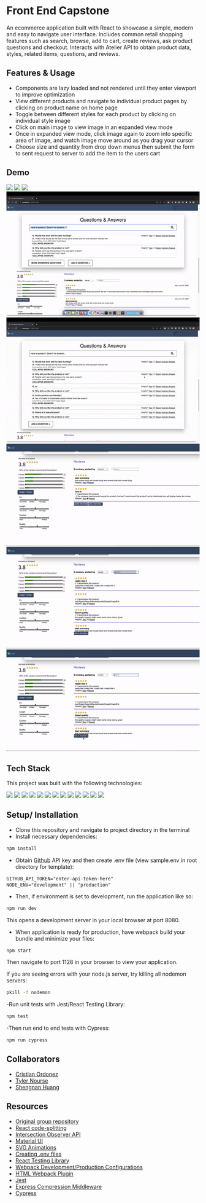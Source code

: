 # Front End Capstone

An ecommerce application built with React to showcase a simple, modern and easy to navigate user interface.
Includes common retail shopping features such as search, browse, add to cart, create reviews, ask product questions and checkout. Interacts with Atelier API to obtain product data, styles, related items, questions, and reviews.

## Features & Usage

-  Components are lazy loaded and not rendered until they enter viewport to improve optimization
-  View different products and navigate to individual product pages by clicking on product name on home page
-  Toggle between different styles for each product by clicking on individual style image
-  Click on main image to view image in an expanded view mode
-  Once in expanded view mode, click image again to zoom into specific area of image, and watch image move around as you drag your cursor
-  Choose size and quantity from drop down menus then submit the form to sent request to server to add the item to the users cart

## Demo

![](diagrams/home-page.gif)
![](diagrams/product-overview.gif)
![](diagrams/related-items.gif)
![](diagrams/Q&A_main.gif)
![](diagrams/Q&A_modal.gif)
![](diagrams/showMoreReview.gif)
![](diagrams/reviewSearch.gif)
![](diagrams/addNewReview.gif)

## Tech Stack

This project was built with the following technologies:

<img src="https://img.shields.io/badge/React-20232A?style=for-the-badge&logo=react&logoColor=61DAFB" />
<img src="https://img.shields.io/badge/Express.js-000000?style=for-the-badge&logo=express&logoColor=white" />
<img src="https://img.shields.io/badge/Node.js-339933?style=for-the-badge&logo=nodedotjs&logoColor=white" />
<img src="https://img.shields.io/badge/JavaScript-323330?style=for-the-badge&logo=javascript&logoColor=F7DF1E" />
<img src="https://img.shields.io/badge/Sass-CC6699?style=for-the-badge&logo=sass&logoColor=white" />
<img src="https://img.shields.io/badge/CSS3-1572B6?style=for-the-badge&logo=css3&logoColor=white" />
<img src="https://img.shields.io/badge/prettier-1A2C34?style=for-the-badge&logo=prettier&logoColor=F7BA3E" />
<img src="https://img.shields.io/badge/Webpack-8DD6F9?style=for-the-badge&logo=Webpack&logoColor=white" />
<img src="https://img.shields.io/badge/Babel-F9DC3E?style=for-the-badge&logo=babel&logoColor=white" />
<img src="https://img.shields.io/badge/Material%20UI-007FFF?style=for-the-badge&logo=mui&logoColor=white" />
<img src="https://img.shields.io/badge/Jest-C21325?style=for-the-badge&logo=jest&logoColor=white" />
<img src="https://img.shields.io/badge/Cypress-17202C?style=for-the-badge&logo=cypress&logoColor=white" />
<img src="https://img.shields.io/badge/Amazon_AWS-FF9900?style=for-the-badge&logo=amazonaws&logoColor=white" />

## Setup/ Installation

-  Clone this repository and navigate to project directory in the terminal
-  Install necessary dependencies:

```bash
npm install
```

-  Obtain [Github](https://github.com/) API key and then create .env file (view sample.env in root directory for template):

```env
GITHUB_API_TOKEN="enter-api-token-here"
NODE_ENV="development" || "production"
```

-  Then, if environment is set to development, run the application like so:

```bash
npm run dev
```

This opens a development server in your local browser at port 8080.

-  When application is ready for production, have webpack build your bundle and minimize your files:

```bash
npm start
```

Then navigate to port 1128 in your browser to view your application.

If you are seeing errors with your node.js server, try killing all nodemon servers:

```bash
pkill -f nodemon
```

-Run unit tests with Jest/React Testing Library:

```bash
npm test
```

-Then run end to end tests with Cypress:

```bash
npm run cypress
```

## Collaborators

-  [Cristian Ordonez](https://github.com/cristianordonez)
-  [Tyler Nourse](https://github.com/Nourse41)
-  [Shengnan Huang](https://github.com/maomaotuo)

## Resources

-  [Original group repository](https://github.com/rpp35-fec-http/fec-capstone)
-  [React code-splitting](https://reactjs.org/docs/code-splitting.html)
-  [Intersection Observer API](https://developer.mozilla.org/en-US/docs/Web/API/Intersection_Observer_API)
-  [Material UI](https://mui.com/)
-  [SVG Animations](https://css-tricks.com/guide-svg-animations-smil/)
-  [Creating .env files](https://github.com/motdotla/dotenv)
-  [React Testing Library](https://testing-library.com/docs/react-testing-library/intro/)
-  [Webpack Development/Production Configurations](https://webpack.js.org/configuration/mode/)
-  [HTML Webpack Plugin](https://webpack.js.org/plugins/html-webpack-plugin/)
-  [Jest](https://jestjs.io/docs/getting-started)
-  [Express Compression Middleware](http://expressjs.com/en/resources/middleware/compression.html)
-  [Cypress](https://go.cypress.io/get-started?utm_adgroup=132501525000&utm_keyword=cypress&utm_source=google&utm_medium=cpc&utm_campaign=15312994475&utm_term=cypress&hsa_acc=8898574980&hsa_cam=15312994475&hsa_grp=132501525000&hsa_ad=562694869893&hsa_src=g&hsa_tgt=kwd-40454352&hsa_kw=cypress&hsa_mt=e&hsa_net=adwords&hsa_ver=3&gclid=CjwKCAjwtIaVBhBkEiwAsr7-cxp_LMnmsukoi5fL7cCTNGQj5cTxhBWUQWoM3FhUPh6EeIGzCC6_EBoCpREQAvD_BwE)

